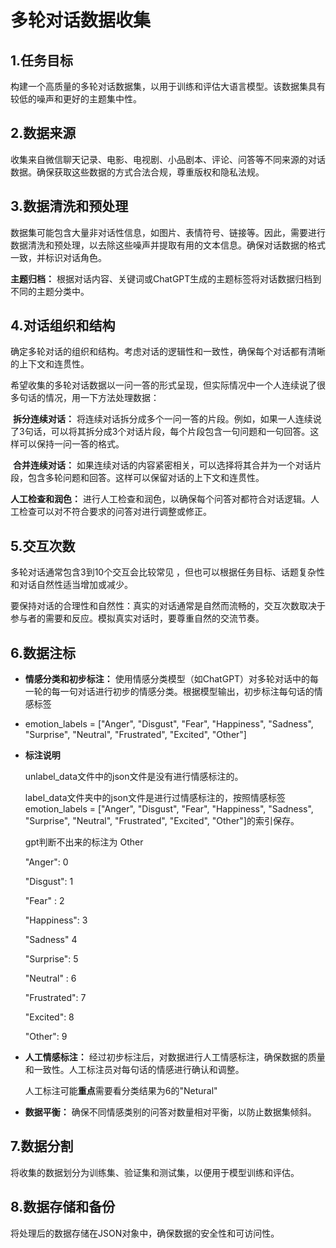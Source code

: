 # 多轮对话数据收集



## 1.**任务目标** 

构建一个高质量的多轮对话数据集，以用于训练和评估大语言模型。该数据集具有较低的噪声和更好的主题集中性。

## 2.**数据来源** 

 收集来自微信聊天记录、电影、电视剧、小品剧本、评论、问答等不同来源的对话数据。确保获取这些数据的方式合法合规，尊重版权和隐私法规。 

## 3.**数据清洗和预处理** 

数据集可能包含大量非对话性信息，如图片、表情符号、链接等。因此，需要进行数据清洗和预处理，以去除这些噪声并提取有用的文本信息。确保对话数据的格式一致，并标识对话角色。 

**主题归档：** 根据对话内容、关键词或ChatGPT生成的主题标签将对话数据归档到不同的主题分类中。 

## 4.**对话组织和结构** 

确定多轮对话的组织和结构。考虑对话的逻辑性和一致性，确保每个对话都有清晰的上下文和连贯性。

希望收集的多轮对话数据以一问一答的形式呈现，但实际情况中一个人连续说了很多句话的情况，用一下方法处理数据：

​	**拆分连续对话：** 将连续对话拆分成多个一问一答的片段。例如，如果一人连续说了3句话，可以将其拆分成3个对话片段，每个片段包含一句问题和一句回答。这样可以保持一问一答的格式。

​	**合并连续对话：** 如果连续对话的内容紧密相关，可以选择将其合并为一个对话片段，包含多轮问题和回答。这样可以保留对话的上下文和连贯性。 

 **人工检查和润色：** 进行人工检查和润色，以确保每个问答对都符合对话逻辑。人工检查可以对不符合要求的问答对进行调整或修正。 

## 5.**交互次数**

多轮对话通常包含3到10个交互会比较常见 ，但也可以根据任务目标、话题复杂性和对话自然性适当增加或减少。

要保持对话的合理性和自然性：真实的对话通常是自然而流畅的，交互次数取决于参与者的需要和反应。模拟真实对话时，要尊重自然的交流节奏。 

##  6.**数据注标** 

- **情感分类和初步标注：** 使用情感分类模型（如ChatGPT）对多轮对话中的每一轮的每一句对话进行初步的情感分类。根据模型输出，初步标注每句话的情感标签
-  emotion_labels = ["Anger", "Disgust", "Fear", "Happiness", "Sadness", "Surprise", "Neutral", "Frustrated", "Excited", "Other"]

-  **标注说明**

   unlabel_data文件中的json文件是没有进行情感标注的。
   
   label_data文件夹中的json文件是进行过情感标注的，按照情感标签emotion_labels = ["Anger", "Disgust", "Fear", "Happiness", "Sadness", "Surprise", "Neutral", "Frustrated", "Excited", "Other"]的索引保存。
   
   gpt判断不出来的标注为 Other 
   
   "Anger": 0
   
   "Disgust": 1
   
   "Fear" : 2
   
   "Happiness": 3
   
   "Sadness" 4
   
   "Surprise": 5
   
   "Neutral" : 6
   
   "Frustrated": 7
   
   "Excited": 8
   
   "Other": 9

- **人工情感标注：** 经过初步标注后，对数据进行人工情感标注，确保数据的质量和一致性。人工标注员对每句话的情感进行确认和调整。

   人工标注可能**重点**需要看分类结果为6的"Netural"

- **数据平衡：** 确保不同情感类别的问答对数量相对平衡，以防止数据集倾斜。 

## 7.**数据分割** 

将收集的数据划分为训练集、验证集和测试集，以便用于模型训练和评估。

## 8.**数据存储和备份** 

将处理后的数据存储在JSON对象中，确保数据的安全性和可访问性。






